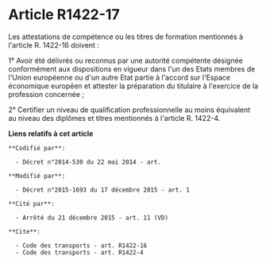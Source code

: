 # Article R1422-17

Les attestations de compétence ou les titres de formation mentionnés à l'article R. 1422-16 doivent : 

1° Avoir été délivrés ou reconnus par une autorité compétente désignée conformément aux dispositions en vigueur dans l'un des
Etats membres de l'Union européenne ou d'un autre Etat partie à l'accord sur l'Espace économique européen et attester la
préparation du titulaire à l'exercice de la profession concernée  ; 

2° Certifier un niveau de qualification professionnelle au moins équivalent au niveau des diplômes et titres mentionnés à
l'article R. 1422-4.

**Liens relatifs à cet article**

	**Codifié par**:

	  - Décret n°2014-530 du 22 mai 2014 - art.

	**Modifié par**:

	  - Décret n°2015-1693 du 17 décembre 2015 - art. 1

	**Cité par**:

	  - Arrêté du 21 décembre 2015 - art. 11 (VD)

	**Cite**:

	  - Code des transports - art. R1422-16
	  - Code des transports - art. R1422-4
